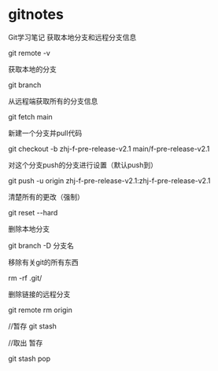 # gitnotes


Git学习笔记
获取本地分支和远程分支信息

git remote -v

获取本地的分支

git branch

从远程端获取所有的分支信息

git fetch main

新建一个分支并pull代码

git checkout -b zhj-f-pre-release-v2.1 main/f-pre-release-v2.1

对这个分支push的分支进行设置（默认push到）

git push -u origin zhj-f-pre-release-v2.1:zhj-f-pre-release-v2.1

清楚所有的更改（强制）

git reset --hard

删除本地分支

git branch -D 分支名

移除有关git的所有东西

rm -rf .git/ 

删除链接的远程分支

git remote rm origin

//暂存
git stash

//取出
暂存


git stash pop
